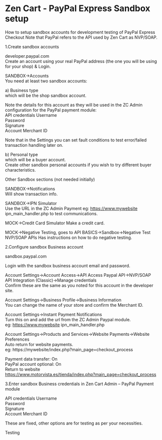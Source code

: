 # Zen Cart - PayPal Express Sandbox setup
How to setup sandbox accounts for development testing of PayPal Express Checkout
Note that PayPal refers to the API used by Zen Cart as NVP/SOAP.

1.Create sandbox accounts

developer.paypal.com  
Create an account using your real PayPal address (the one you will be using for your shop) & Login.

SANDBOX->Accounts  
You need at least two sandbox accounts:

a) Business type   
which will be the shop sandbox account.

Note the details for this account as they will be used in the ZC Admin configuration for the PayPal payment module:  
API credentials Username  
Password  
Signature  
Account Merchant ID  

Note that in the Settings you can set fault conditions to test error/failed transaction handling later on.

b) Personal type  
which will be a buyer account.  
Create other sandbox personal accounts if you wish to try different buyer characteristics.

Other Sandbox sections (not needed initially)

SANDBOX->Notifications  
Will show transaction info.

SANDBOX->IPN Simulator  
Use the URL in the ZC Admin Payment eg: https://www.mywebsite ipn_main_handler.php
to test communications.

MOCK->Credit Card Simulator
Make a credit card.

MOCK->Negative Testing, goes to API BASICS->Sandbox->Negative Test NVP/SOAP APIs
Has instructions on how to do negative testing.

2.Configure sandbox Business account

sandbox.paypal.com

Login with the sandbox business account email and password.

Account Settings->Account Access->API Access
Paypal API->NVP/SOAP API Integration (Classic)->Manage credentials  
Confirm these are the same as you noted for this account in the developer site.

Account Settings->Business Profile->Business Information  
You can change the name of your store and confirm the Merchant ID.

Account Settings->Instant Payment Notifications  
Turn this on and add the url from the ZC Admin Paypal module.  
eg: https://www.mywebsite ipn_main_handler.php

Account Settings->Products and Services->Website Payments->Website Preferences  
Auto return for website payments.  
eg: https://mywebsite/index.php?main_page=checkout_process

Payment data transfer: On  
PayPal account optional: On  
Return to website  
https://www.motorvista.es/tienda/index.php?main_page=checkout_process

3.Enter sandbox Business credentials in Zen Cart Admin – PayPal Payment module

API credentials Username  
Password  
Signature  
Account Merchant ID

These are fixed, other options are for testing as per your necessities.

Testing
